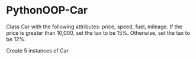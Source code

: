 # PythonOOP-Car

Class Car with the following attributes: price, speed, fuel, mileage.
If the price is greater than 10,000, set the tax to be 15%. Otherwise, set the tax to be 12%. 

Create 5 instances of Car
